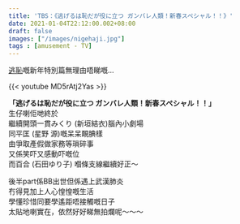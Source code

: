 ```yaml
---
title: 'TBS：《逃げるは恥だが役に立つ ガンバレ人類！新春スペシャル！！》'
date: 2021-01-04T22:12:00.002+08:00
draft: false
images: ["/images/nigehaji.jpg"]
tags : [amusement - TV]
---
```


[逃恥](https://hidie.net/szegyenfutasdehasznos/)嘅新年特別篇無理由唔睇嘅...  

{{< youtube MD5rAtj2Yas >}}

**「逃げるは恥だが役に立つ ガンバレ人類！新春スペシャル！！」**  
生仔喇佢哋終於  
繼續開頭一貫みくり (新垣結衣)腦內小劇場  
同平匡 (星野 源)嘅呆呆靦腆樣  
由爭取產假做家務等瑣碎事  
又係笑吓又感動吓嘅位  
而百合 (石田ゆり子) 嗰條支線繼續好正～  
  
後半part係BB出世但係遇上武漢肺炎  
冇得見加上人心惶惶嘅生活  
學懂珍惜同要學遙距唔接觸嘅日子  
太貼地喇實在，依然好好睇無拍爛呢～～～  
